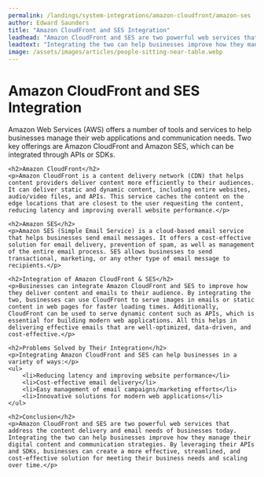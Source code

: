 ```yaml
---
permalink: /landings/system-integrations/amazon-cloudfront/amazon-ses
author: Edward Saunders
title: "Amazon CloudFront and SES Integration"
leadhead: "Amazon CloudFront and SES are two powerful web services that address the content delivery and email needs of businesses today"
leadtext: "Integrating the two can help businesses improve how they manage their digital content and communication strategies. By leveraging their APIs and SDKs, businesses can create a more effective, streamlined, and cost-effective solution for meeting their business needs and scaling over time."
image: /assets/images/articles/people-sitting-near-table.webp
---
```

<div class="arttext">	<h1>Amazon CloudFront and SES Integration</h1>
	<p>Amazon Web Services (AWS) offers a number of tools and services to help businesses manage their web applications and communication needs. Two key offerings are Amazon CloudFront and Amazon SES, which can be integrated through APIs or SDKs.</p>

	<h2>Amazon CloudFront</h2>
	<p>Amazon CloudFront is a content delivery network (CDN) that helps content providers deliver content more efficiently to their audiences. It can deliver static and dynamic content, including entire websites, audio/video files, and APIs. This service caches the content on the edge locations that are closest to the user requesting the content, reducing latency and improving overall website performance.</p>

	<h2>Amazon SES</h2>
	<p>Amazon SES (Simple Email Service) is a cloud-based email service that helps businesses send email messages. It offers a cost-effective solution for email delivery, prevention of spam, as well as management of the entire email process. SES allows businesses to send transactional, marketing, or any other type of email message to recipients.</p>

	<h2>Integration of Amazon CloudFront & SES</h2>
	<p>Businesses can integrate Amazon CloudFront and SES to improve how they deliver content and emails to their audience. By integrating the two, businesses can use CloudFront to serve images in emails or static content in web pages for faster loading times. Additionally, CloudFront can be used to serve dynamic content such as APIs, which is essential for building modern web applications. All this helps in delivering effective emails that are well-optimized, data-driven, and cost-effective.</p>

	<h2>Problems Solved by Their Integration</h2>
	<p>Integrating Amazon CloudFront and SES can help businesses in a variety of ways:</p>
	<ul>
		<li>Reducing latency and improving website performance</li>
		<li>Cost-effective email delivery</li>
		<li>Easy management of email campaigns/marketing efforts</li>
		<li>Innovative solutions for modern web applications</li>
	</ul>

	<h2>Conclusion</h2>
	<p>Amazon CloudFront and SES are two powerful web services that address the content delivery and email needs of businesses today. Integrating the two can help businesses improve how they manage their digital content and communication strategies. By leveraging their APIs and SDKs, businesses can create a more effective, streamlined, and cost-effective solution for meeting their business needs and scaling over time.</p>
</div>
